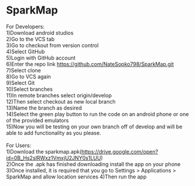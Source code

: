 # SparkMap
For Developers:<br />
1)Download android studios<br />
2)Go to the VCS tab<br />
3)Go to checkout from version control<br />
4)Select GitHub<br />
5)Login with GitHub account<br />
6)Enter the repo link https://github.com/NateSopko798/SparkMap.git<br />
7)Select clone<br />
8)Go to VCS again<br />
9)Select Git<br />
10)Select branches<br />
11)In remote branches select origin/develop<br />
12)Then select checkout as new local branch<br />
13)Name the branch as desired<br />
14)Select the green play button to run the code on an android phone or one of the provided emulators<br />
15)Now you will be testing on your own branch off of develop and will be able to add functionality as you please.<br />
<br />
For Users:<br />
1)Download the sparkmap.apk(https://drive.google.com/open?id=0B_Hs2sIRWxz1VmxjU2JNY0s1LUU)<br />
2)Once the .apk has finished downloading install the app on your phone<br />
3)Once installed, it is required that you go to Settings > Applications > SparkMap and allow location services
4)Then run the app<br />

